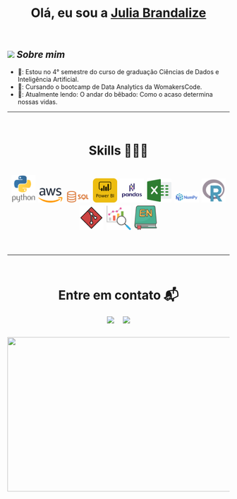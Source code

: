 <h1 align="center">Olá, eu sou a <a href="https://www.linkedin.com/in/julia-brandalize/">Julia Brandalize<a></h1>
<Br>

## <img src="https://media.giphy.com/media/ObNTw8Uzwy6KQ/giphy.gif" width="30px">&nbsp;***Sobre mim***

* 🏫: Estou no 4° semestre do curso de graduação Ciências de Dados e Inteligência Artificial.
* 🔭: Cursando o bootcamp de Data Analytics da WomakersCode.
* 📖: Atualmente lendo: O andar do bêbado: Como o acaso determina nossas vidas.

<hr>
<Br>
<h1 align="center">Skills 👩🏻‍💻</h1>
<h1 align="center">
  <img src="./assets2/python.png" width="55"/>
  <img src="./assets2/aws.png" width="55"/>
  <img src="./assets2/sql.png" width="55"/>
  <img src="./assets2/powerbi.png" width="55"/>
  <img src="./assets2/pandas.png" width="55"/>
  <img src="./assets2/excel.png" width="55"/>
  <img src="./assets2/numpy.png" width="55"/>
  <img src="./assets2/r.png" width="55"/>
  <img src="./assets2/git.png" width="55"/>
  <img src="./assets2/analise-de-dados.png" width="55"/>
  <img src="./assets2/ingles.png" width="55"/>
</h1>

<Br>
<hr>
<Br>
<h1 align="center">Entre em contato 📬</h1>
<p align="center">
<a href="https://www.linkedin.com/in/julia-brandalize/" target="blank"><img align="center" src="https://img.shields.io/badge/Linkedin-0077B5?style=for-the-badge&logo=linkedin&logoColor=white" /></a> &nbsp;&nbsp;&nbsp;  <a href="mailto:juliabrandalize9@gmail.com" target="blank"><img align="center" src="https://img.shields.io/badge/juliabrandalize9@gmail.com-D14836?style=for-the-badge&logo=gmail&logoColor=white" /></a> 
</p>

<Br>

<img src="https://media.giphy.com/media/v1.Y2lkPTc5MGI3NjExNGV3dG03czRqemN2a3RxZ3pjYmc0bjQ1MmJ1eXM2Z3Jtd2w0cnl3ciZlcD12MV9pbnRlcm5hbF9naWZfYnlfaWQmY3Q9Zw/FcqKy4Kj7XOK0hCW4g/giphy.gif" width="1200px" height="350px">
